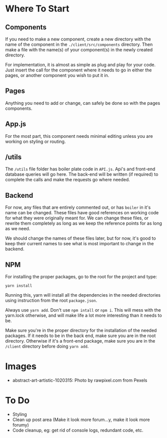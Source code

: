 # **Where To Start**

## Components

If you need to make a new component, create a new directory with the name of the component in the `./client/src/components` directory. Then make a file with the name(s) of your component(s) in the newly created directory.

For implementation, it is almost as simple as plug and play for your code. Just insert the call for the component where it needs to go in either the pages, or another component you wish to put it in.

## Pages

Anything you need to add or change, can safely be done so with the pages components.

## App.js

For the most part, this component needs minimal editing unless you are working on styling or routing.

## /utils

The `/utils` file folder has boiler plate code in `API.js`. Api's and front-end database queries will go here. The back-end will be written (if required) to complete the calls and make the requests go where needed.

## Backend

For now, any files that are entirely commented out, or has `boiler` in it's name can be changed. These files have good references on working code for what they were originally meant for. We can change these files, or rewrite them completely as long as we keep the reference points for as long as we need.

We should change the names of these files later, but for now, it's good to keep their current names to see what is most important to change in the backend.

## NPM

For installing the proper packages, go to the root for the project and type:

`yarn install`

Running this, yarn will install all the dependencies in the needed directories using instruction from the root `package.json`.

Always use `yarn add`. Don't use `npm intall` or `npm i`. This will mess with the yarn.lock otherwise, and will make life a lot more interesting than it needs to be.

Make sure you're in the proper directory for the installation of the needed packages. If it needs to be in the back end, make sure you are in the root directory. Otherwise if it's a front-end package, make sure you are in the `/client` directory before doing `yarn add`.

# **Images**

* abstract-art-artistic-1020315: Photo by rawpixel.com from Pexels 

# **To Do**

* Styling
* Clean up post area (Make it look more forum...y, make it look more forumy)
* Code cleanup, eg: get rid of console logs, redundant code, etc.